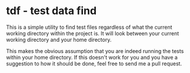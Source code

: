 # tdf - test data find

This is a simple utility to find test files regardless of what the
current working directory within the project is.  It will look between
your current working directory and your home directory.

This makes the obvious assumption that you are indeed running the
tests within your home directory.  If this doesn't work for you and
you have a suggestion to how it should be done, feel free to send me a
pull request.

